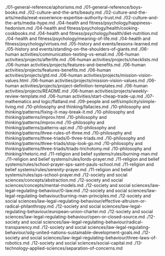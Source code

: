 ./01-general-reference/aphorisms.md
./01-general-reference/boys-books.md
./02-culture-and-the-arts/beauty.md
./02-culture-and-the-arts/media/eeat-exoerience-expertise-authority-trust.md
./02-culture-and-the-arts/media-hype.md
./04-health and fitness/psychology/happiness-hedonism.md
./04-health and fitness/psychology/health/cooking-cookbooks.md
./04-health and fitness/psychology/health/diet-nutrition.md
./04-health and fitness/psychology/meaning-of-life.md
./04-health and fitness/psychology/virtues.md
./05-history and events/lessons-learned.md
./05-history and events/standing-on-the-shoulders-of-giants.md
./06-human activities/communication-texting-vs-email.md
./06-human activities/projects/afterlife.md
./06-human activities/projects/checklists.md
./06-human activities/projects/features-and-benefits.md
./06-human activities/projects/features-benefits.md
./06-human activities/projects/gtd.md
./06-human activities/projects/mission-vision-values.html
./06-human activities/projects/mission-vision-values.md
./06-human activities/projects/project-definition-templates.md
./06-human activities/projects/README.md
./06-human activities/projects/weekly-review-template.md
./06-human activities/start-cheap-trade-up.md
./07-mathematics and logic/flatland.md
./09-people and self/simplicity/siimple-living.md
./10-philosophy and thinking/fallacies.md
./10-philosophy and thinking/patterns/fixing-it-may-break-it.md
./10-philosophy and thinking/patterns/improv.html
./10-philosophy and thinking/patterns/improv.md
./10-philosophy and thinking/patterns/patterns-apl.md
./10-philosophy and thinking/patterns/three-rules-of-three.md
./10-philosophy and thinking/patterns/three-triads/0-three-triads.md
./10-philosophy and thinking/patterns/three-triads/stop-look-go.md
./10-philosophy and thinking/patterns/three-triads/triads-trichotomy.md
./10-philosophy and thinking/rhetoric.md
./11-religion and belief systems/rules/burning-man.md
./11-religion and belief systems/rules/lords-prayer.md
./11-religion and belief systems/rules/school-prayer-sps-saint-pauls-school.md
./11-religion and belief systems/rules/serenity-prayer.md
./11-religion and belief systems/rules/sps-school-prayer.md
./12-society and social sciences/concepts/abstraction.md
./12-society and social sciences/concepts/mental-models.md
./12-society and social sciences/law-legal-regulating-behaviour/0-law.md
./12-society and social sciences/law-legal-regulating-behaviour/burning-man-principles.md
./12-society and social sciences/law-legal-regulating-behaviour/effective-altruism-or-radical-philanthropy.md
./12-society and social sciences/law-legal-regulating-behaviour/european-union-charter.md
./12-society and social sciences/law-legal-regulating-behaviour/open-or-closed-source.md
./12-society and social sciences/law-legal-regulating-behaviour/radical-transparency.md
./12-society and social sciences/law-legal-regulating-behaviour/sdg-united-nations-sustainable-development-goals.md
./12-society and social sciences/law-legal-regulating-behaviour/three-laws-of-robotics.md
./12-society and social sciences/social-capital.md
./13-technology-applied-sciences/separation-of-concerns.md
